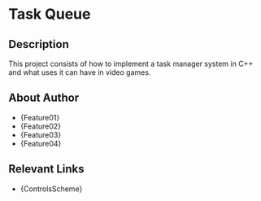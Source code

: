# Task Queue

## Description

This project consists of how to implement a task manager system in C++ and what uses it can have in video games.

## About Author

 - {Feature01}
 - {Feature02}
 - {Feature03}
 - {Feature04}
 
## Relevant Links

 - {ControlsScheme}
